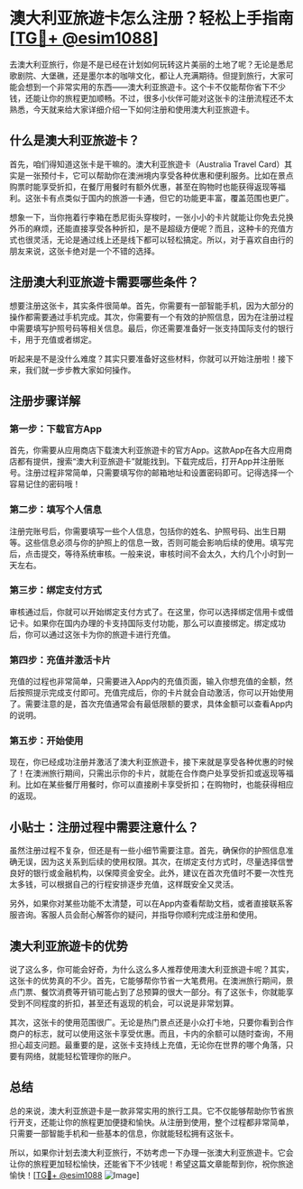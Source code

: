 # 澳大利亚旅遊卡怎么注册？轻松上手指南[[TG💪+ @esim1088](https://t.me/s/esim1088)]

去澳大利亚旅行，你是不是已经在计划如何玩转这片美丽的土地了呢？无论是悉尼歌剧院、大堡礁，还是墨尔本的咖啡文化，都让人充满期待。但提到旅行，大家可能会想到一个非常实用的东西——澳大利亚旅遊卡。这个卡不仅能帮你省下不少钱，还能让你的旅程更加顺畅。不过，很多小伙伴可能对这张卡的注册流程还不太熟悉，今天就来给大家详细介绍一下如何注册和使用澳大利亚旅遊卡。

## 什么是澳大利亚旅遊卡？

首先，咱们得知道这张卡是干嘛的。澳大利亚旅遊卡（Australia Travel Card）其实是一张预付卡，它可以帮助你在澳洲境内享受各种优惠和便利服务。比如在景点购票时能享受折扣，在餐厅用餐时有额外优惠，甚至在购物时也能获得返现等福利。这张卡有点类似于国内的旅游一卡通，但它的功能更丰富，覆盖范围也更广。

想象一下，当你拖着行李箱在悉尼街头穿梭时，一张小小的卡片就能让你免去兑换外币的麻烦，还能直接享受各种折扣，是不是超级方便呢？而且，这种卡的充值方式也很灵活，无论是通过线上还是线下都可以轻松搞定。所以，对于喜欢自由行的朋友来说，这张卡绝对是一个不错的选择。

## 注册澳大利亚旅遊卡需要哪些条件？

想要注册这张卡，其实条件很简单。首先，你需要有一部智能手机，因为大部分的操作都需要通过手机完成。其次，你需要有一个有效的护照信息，因为在注册过程中需要填写护照号码等相关信息。最后，你还需要准备好一张支持国际支付的银行卡，用于充值或者绑定。

听起来是不是没什么难度？其实只要准备好这些材料，你就可以开始注册啦！接下来，我们就一步步教大家如何操作。

## 注册步骤详解

### 第一步：下载官方App

首先，你需要从应用商店下载澳大利亚旅遊卡的官方App。这款App在各大应用商店都有提供，搜索“澳大利亚旅遊卡”就能找到。下载完成后，打开App并注册账号。注册过程非常简单，只需要填写你的邮箱地址和设置密码即可。记得选择一个容易记住的密码哦！

### 第二步：填写个人信息

注册完账号后，你需要填写一些个人信息，包括你的姓名、护照号码、出生日期等。这些信息必须与你的护照上的信息一致，否则可能会影响后续的使用。填写完后，点击提交，等待系统审核。一般来说，审核时间不会太久，大约几个小时到一天左右。

### 第三步：绑定支付方式

审核通过后，你就可以开始绑定支付方式了。在这里，你可以选择绑定信用卡或借记卡。如果你在国内办理的卡支持国际支付功能，那么可以直接绑定。绑定成功后，你可以通过这张卡为你的旅遊卡进行充值。

### 第四步：充值并激活卡片

充值的过程也非常简单，只需要进入App内的充值页面，输入你想充值的金额，然后按照提示完成支付即可。充值完成后，你的卡片就会自动激活，你可以开始使用了。需要注意的是，首次充值通常会有最低限额的要求，具体金额可以查看App内的说明。

### 第五步：开始使用

现在，你已经成功注册并激活了澳大利亚旅遊卡，接下来就是享受各种优惠的时候了！在澳洲旅行期间，只需出示你的卡片，就能在合作商户处享受折扣或返现等福利。比如在某些餐厅用餐时，你可以直接刷卡享受折扣；在购物时，也能获得相应的返现。

## 小贴士：注册过程中需要注意什么？

虽然注册过程不复杂，但还是有一些小细节需要注意。首先，确保你的护照信息准确无误，因为这关系到后续的使用权限。其次，在绑定支付方式时，尽量选择信誉良好的银行或金融机构，以保障资金安全。此外，建议在首次充值时不要一次性充太多钱，可以根据自己的行程安排逐步充值，这样既安全又灵活。

另外，如果你对某些功能不太清楚，可以在App内查看帮助文档，或者直接联系客服咨询。客服人员会耐心解答你的疑问，并指导你顺利完成注册和使用。

## 澳大利亚旅遊卡的优势

说了这么多，你可能会好奇，为什么这么多人推荐使用澳大利亚旅遊卡呢？其实，这张卡的优势真的不少。首先，它能够帮你节省一大笔费用。在澳洲旅行期间，景点门票、餐饮消费等开销可能占到了总预算的很大一部分。有了这张卡，你就能享受到不同程度的折扣，甚至还有返现的机会，可以说是非常划算。

其次，这张卡的使用范围很广。无论是热门景点还是小众打卡地，只要你看到合作商户的标志，就可以使用这张卡享受优惠。而且，卡内的余额可以随时查询，不用担心超支问题。最重要的是，这张卡支持线上充值，无论你在世界的哪个角落，只要有网络，就能轻松管理你的账户。

## 总结

总的来说，澳大利亚旅遊卡是一款非常实用的旅行工具。它不仅能够帮助你节省旅行开支，还能让你的旅程更加便捷和愉快。从注册到使用，整个过程都非常简单，只需要一部智能手机和一些基本的信息，你就能轻松拥有这张卡。

所以，如果你计划去澳大利亚旅行，不妨考虑一下办理一张澳大利亚旅遊卡。它会让你的旅程更加轻松愉快，还能省下不少钱呢！希望这篇文章能帮到你，祝你旅途愉快！[[TG💪+ @esim1088](https://t.me/s/esim1088) ![Image](https://i.postimg.cc/4NQfJmqS/Snipaste-2025-05-13-00-14-12.png)]